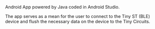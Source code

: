 Android App powered by Java coded in Android Studio.

The app serves as a mean for the user to connect to the Tiny ST (BLE) device and flush the necessary data on the device to the Tiny Circuits.
